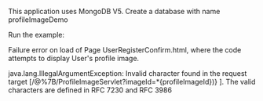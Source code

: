 This application uses MongoDB V5. Create a database with name profileImageDemo

Run the example:

Failure error on load of Page UserRegisterConfirm.html, where the code attempts to display User's profile image.

java.lang.IllegalArgumentException: Invalid character found in the request target [/@%7B/ProfileImageServlet?imageId=*{profileImageId})} ]. The valid characters are defined in RFC 7230 and RFC 3986
